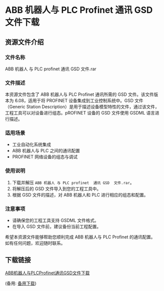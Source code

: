 # ABB 机器人与 PLC Profinet 通讯 GSD 文件下载

## 资源文件介绍

### 文件名称
ABB 机器人 与 PLC profinet  通讯 GSD  文件.rar

### 文件描述
本资源文件包含了 ABB 机器人与 PLC Profinet 通讯所需的 GSD 文件。该文件版本为 6.08，适用于将 PROFINET 设备集成到工业控制系统中。GSD 文件（Generic Station Description）是用于描述设备模型特性的文件，通过该文件，工程工具可以对设备进行组态。pROFINET 设备的 GSD 文件使用 GSDML 语言进行描述。

### 适用场景
- 工业自动化系统集成
- ABB 机器人与 PLC 之间的通讯配置
- PROFINET 网络设备的组态与调试

### 使用说明
1. 下载并解压 `ABB 机器人 与 PLC profinet  通讯 GSD  文件.rar`。
2. 将解压后的 GSD 文件导入到您的工程工具中。
3. 根据 GSD 文件的描述，对 ABB 机器人和 PLC 进行相应的组态和配置。

### 注意事项
- 请确保您的工程工具支持 GSDML 文件格式。
- 在导入 GSD 文件前，建议备份当前工程配置。

希望本资源文件能够帮助您顺利完成 ABB 机器人与 PLC Profinet 的通讯配置。如有任何问题，欢迎随时联系。

## 下载链接
[ABB机器人与PLCProfinet通讯GSD文件下载](https://pan.quark.cn/s/65090a487ed0) 

(备用: [备用下载](https://pan.baidu.com/s/14zst6f99qUjXswGd76vCLg?pwd=1234))

